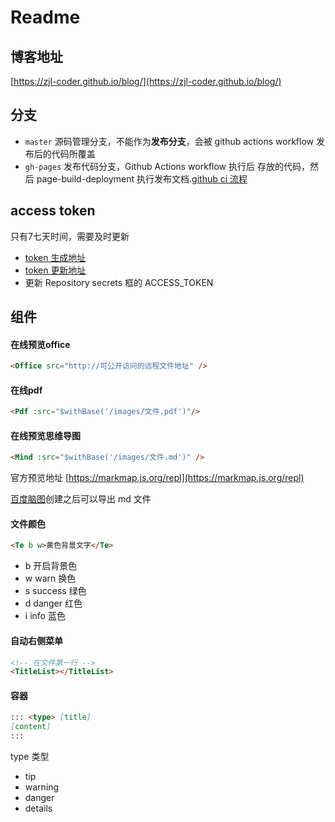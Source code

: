 # Readme

## 博客地址
[https://zjl-coder.github.io/blog/](https://zjl-coder.github.io/blog/)

## 分支
- `master` 源码管理分支，不能作为**发布分支**，会被 github actions workflow 发布后的代码所覆盖
- `gh-pages` 发布代码分支，Github Actions workflow 执行后 存放的代码，然后 page-build-deployment 执行发布文档.[github ci 流程](https://github.com/zjl-coder/blog/actions)

## access token
只有7七天时间，需要及时更新  

- [token 生成地址](https://github.com/settings/tokens)
- [token 更新地址](https://github.com/zjl-coder/blog/settings/secrets/actions)
- 更新 Repository secrets 框的 ACCESS_TOKEN

## 组件

#### 在线预览office
```html
<Office src="http://可公开访问的远程文件地址" />
```

#### 在线pdf
```html
<Pdf :src="$withBase('/images/文件.pdf')"/>
```

#### 在线预览思维导图
```html
<Mind :src="$withBase('/images/文件.md')" />
```
官方预览地址 [https://markmap.js.org/repl](https://markmap.js.org/repl)  

[百度脑图](https://naotu.baidu.com/)创建之后可以导出 md 文件  

#### 文件颜色
```html
<Te b w>黄色背景文字</Te>
```
- b 开启背景色
- w warn 换色
- s success 绿色
- d danger 红色
- i info 蓝色

#### 自动右侧菜单
```html
<!-- 在文件第一行 -->
<TitleList></TitleList>
```

#### 容器
```md
::: <type> [title]
[content]
:::
```
type 类型  
- tip
- warning
- danger
- details